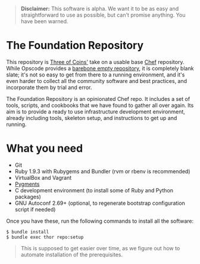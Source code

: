 > **Disclaimer:** This software is alpha. We want it to be as easy and
> straightforward to use as possible, but can't promise anything. You
> have been warned.

The Foundation Repository
=========================

This repository is [Three of Coins'](http://3ofcoins.net/) take on
a usable base [Chef](http://www.opscode.com/chef/) repository. While
Opscode provides
a [barebone empty repository](https://github.com/opscode/chef-repo/),
it is completely blank slate; it's not so easy to get from there to
a running environment, and it's even harder to collect all the
community software and best practices, and incorporate them by trial
and error.

The Foundation Repository is an opinionated Chef repo. It includes
a set of tools, scripts, and cookbooks that we have found to gather
all over again. Its aim is to provide a ready to use infrastructure
development environment, already including tools, skeleton setup, and
instructions to get up and running.

What you need
=============

 - Git
 - Ruby 1.9.3 with Rubygems and Bundler (rvm or rbenv is recommended)
 - VirtualBox and Vagrant
 - [Pygments](http://pygments.org/)
 - C development environment (to install some of Ruby and Python packages)
 - GNU Autoconf 2.69+ (optional, to regenerate bootstrap configuration
   script if needed)

Once you have these, run the following commands to install all the
software:

    $ bundle install
    $ bundle exec thor repo:setup

> This is supposed to get easier over time, as we figure out how to
> automate installation of the prerequisites.
  
